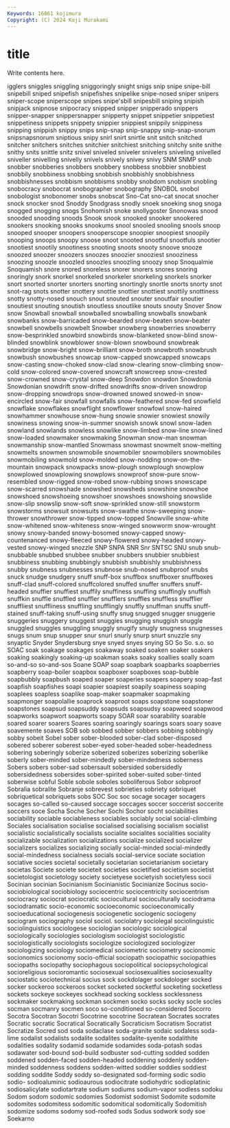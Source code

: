 ```yaml
---
Keywords: 16861 kojimura
Copyright: (C) 2024 Koji Murakami
---
```


# title

Write contents here.



igglers
sniggles sniggling sniggoringly snight snigs snip snipe snipe-bill snipebill sniped
snipefish snipefishes snipelike snipe-nosed sniper snipers sniper-scope sniperscope snipes snipe'sbill
snipesbill sniping snipish snipjack snipnose snipocracy snipped snipper snipperado snippers
snipper-snapper snippersnapper snipperty snippet snippetier snippetiest snippetiness snippets snippety snippier
snippiest snippily snippiness snipping snippish snippy snips snip-snap snip-snappy snip-snap-snorum
snipsnapsnorum sniptious snipy snirl snirt snirtle snit snitch snitched snitcher
snitchers snitches snitchier snitchiest snitching snitchy snite snithe snithy snits
snittle snitz snivel sniveled sniveler snivelers sniveling snivelled sniveller snivelling
snivelly snivels snively snivey snivy SNM SNMP snob snobber snobberies
snobbers snobbery snobbess snobbier snobbiest snobbily snobbiness snobbing snobbish snobbishly
snobbishness snobbishnesses snobbism snobbisms snobby snobdom snobism snobling snobocracy snobocrat
snobographer snobography SNOBOL snobol snobologist snobonomer snobs snobscat Sno-Cat sno-cat
snocat snocher snock snocker snod Snoddy Snodgrass snodly snoek snoeking
snog snoga snogged snogging snogs Snohomish snoke snollygoster Snonowas snood
snooded snooding snoods Snook snook snooked snooker snookered snookers snooking
snooks snookums snool snooled snooling snools snoop snooped snooper snoopers
snooperscope snoopier snoopiest snoopily snooping snoops snoopy snoose snoot snooted
snootful snootfuls snootier snootiest snootily snootiness snooting snoots snooty snoove
snooze snoozed snoozer snoozers snoozes snoozier snooziest snooziness snoozing snoozle
snoozled snoozles snoozling snoozy snop Snoqualmie Snoquamish snore snored snoreless
snorer snorers snores snoring snoringly snork snorkel snorkeled snorkeler snorkeling
snorkels snorker snort snorted snorter snorters snorting snortingly snortle snorts
snorty snot snot-rag snots snotter snottery snottie snottier snottiest snottily
snottiness snotty snotty-nosed snouch snout snouted snouter snoutfair snoutier snoutiest
snouting snoutish snoutless snoutlike snouts snouty Snover Snow snow Snowball
snowball snowballed snowballing snowballs snowbank snowbanks snow-barricaded snow-bearded snow-beaten snow-beater
snowbell snowbells snowbelt Snowber snowberg snowberries snowberry snow-besprinkled snowbird snowbirds
snow-blanketed snow-blind snow-blinded snowblink snowblower snow-blown snowbound snowbreak snowbridge snow-bright
snow-brilliant snow-broth snowbroth snowbrush snowbush snowbushes snowcap snow-capped snowcapped snowcaps
snow-casting snow-choked snow-clad snow-clearing snow-climbing snow-cold snow-colored snow-covered snowcraft snowcreep
snow-crested snow-crowned snow-crystal snow-deep Snowdon snowdon Snowdonia Snowdonian snowdrift snow-drifted
snowdrifts snow-driven snowdrop snow-dropping snowdrops snow-drowned snowed snowed-in snow-encircled snow-fair
snowfall snowfalls snow-feathered snow-fed snowfield snowflake snowflakes snowflight snowflower snowfowl
snow-haired snowhammer snowhouse snow-hung snowie snowier snowiest snowily snowiness snowing
snow-in-summer snowish snowk snowl snow-laden snowland snowlands snowless snowlike snow-limbed
snow-line snow-lined snow-loaded snowmaker snowmaking Snowman snow-man snowman snowmanship snow-mantled
Snowmass snowmast snowmelt snow-melting snowmelts snowmen snowmobile snowmobiler snowmobilers snowmobiles
snowmobiling snowmold snow-molded snow-nodding snow-on-the-mountain snowpack snowpacks snow-plough snowplough snowplow
snowplowed snowplowing snowplows snowproof snow-pure snow-resembled snow-rigged snow-robed snow-rubbing snows
snowscape snow-scarred snowshade snowshed snowsheds snowshine snowshoe snowshoed snowshoeing snowshoer
snowshoes snowshoing snowslide snow-slip snowslip snow-soft snow-sprinkled snow-still snowstorm snowstorms
snowsuit snowsuits snow-swathe snow-sweeping snow-thrower snowthrower snow-tipped snow-topped Snowville snow-white
snow-whitened snow-whiteness snow-winged snowworm snow-wrought snowy snowy-banded snowy-bosomed snowy-capped snowy-countenanced
snowy-fleeced snowy-flowered snowy-headed snowy-vested snowy-winged snozzle SNP SNPA SNR Snr
SNTSC SNU snub snub- snubbable snubbed snubbee snubber snubbers snubbier
snubbiest snubbiness snubbing snubbingly snubbish snubbishly snubbishness snubby snubness snubnesses
snubnose snub-nosed snubproof snubs snuck snudge snudgery snuff snuff-box snuffbox
snuffboxer snuffboxes snuff-clad snuff-colored snuffcolored snuffed snuffer snuffers snuff-headed snuffier
snuffiest snuffily snuffiness snuffing snuffingly snuffish snuffkin snuffle snuffled snuffler
snufflers snuffles snuffless snufflier snuffliest snuffliness snuffling snufflingly snuffly snuffman
snuffs snuff-stained snuff-taking snuff-using snuffy snug snugged snugger snuggerie snuggeries
snuggery snuggest snuggies snugging snuggish snuggle snuggled snuggles snuggling snuggly
snugify snugly snugness snugnesses snugs snum snup snupper snur snurl
snurly snurp snurt snuzzle sny snyaptic Snyder Snydersburg snye snyed
snyes snying SO So So. s.o. so SOAC soak soakage
soakages soakaway soaked soaken soaker soakers soaking soakingly soaking-up soakman
soaks soaky soallies soally soam so-and-so so-and-sos Soane SOAP soap
soapbark soapbarks soapberries soapberry soap-boiler soapbox soapboxer soapboxes soap-bubble soapbubbly
soapbush soaped soaper soaperies soapers soapery soap-fast soapfish soapfishes soapi
soapier soapiest soapily soapiness soaping soaplees soapless soaplike soap-maker soapmaker
soapmaking soapmonger soapolallie soaprock soaproot soaps soapstone soapstoner soapstones soapsud
soapsuddy soapsuds soapsudsy soapweed soapwood soapworks soapwort soapworts soapy SOAR
soar soarability soarable soared soarer soarers Soares soaring soaringly soarings
soars soary soave soavemente soaves SOB sob sobbed sobber sobbers
sobbing sobbingly sobby sobeit Sobel sober sober-blooded sober-clad sober-disposed sobered
soberer soberest sober-eyed sober-headed sober-headedness sobering soberingly soberize soberized soberizes
soberizing soberlike soberly sober-minded sober-mindedly sober-mindedness soberness Sobers sobers sober-sad
sobersault sobersided sobersidedly sobersidedness sobersides sober-spirited sober-suited sober-tinted soberwise sobful
Soble sobole soboles soboliferous Sobor sobproof Sobralia sobralite Sobranje sobrevest
sobrieties sobriety sobriquet sobriquetical sobriquets sobs SOC Soc soc socage
socager socagers socages so-called so-caused soccage soccages soccer soccerist soccerite
soccers soce Socha Soche Socher Sochi Sochor socht sociabilities sociability
sociable sociableness sociables sociably social social-climbing Sociales socialisation socialise socialised
socialising socialism socialist socialistic socialistically socialists socialite socialites socialities sociality
socializable socialization socializations socialize socialized socializer socializers socializes socializing socially
social-minded social-mindedly social-mindedness socialness socials social-service sociate sociation sociative socies
societal societally societarian societarianism societary societas Societe societe societeit societies
societified societism societist societologist societology society societyese societyish societyless socii
Socinian socinian Socinianism Socinianistic Socinianize Socinus socio- sociobiological sociobiology sociocentric
sociocentricity sociocentrism sociocracy sociocrat sociocratic sociocultural socioculturally sociodrama sociodramatic socio-economic
socioeconomic socioeconomically socioeducational sociogenesis sociogenetic sociogenic sociogeny sociogram sociography sociol
sociol. sociolatry sociolegal sociolinguistic sociolinguistics sociologese sociologian sociologic sociological sociologically
sociologies sociologism sociologist sociologistic sociologistically sociologists sociologize sociologized sociologizer sociologizing
sociology sociomedical sociometric sociometry socionomic socionomics socionomy socio-official sociopath sociopathic
sociopathies sociopaths sociopathy sociophagous sociopolitical sociopsychological socioreligious socioromantic sociosexual sociosexualities
sociosexuality sociostatic sociotechnical socius sock sockdolager sockdologer socked socker sockeroo
sockeroos socket socketed socketful socketing socketless sockets sockeye sockeyes sockhead
socking sockless socklessness sockmaker sockmaking sockman sockmen socko socks socky
socle socles socman socmanry socmen soco so-conditioned so-considered Socorro Socotra
Socotran Socotri Socotrine socotrine Socratean Socrates socrates Socratic socratic Socratical
Socratically Socraticism Socratism Socratist Socratize Socred sod soda sodaclase soda-granite
sodaic sodaless soda-lime sodalist sodalists sodalite sodalites sodalite-syenite sodalithite sodalities
sodality sodamid sodamide sodamides soda-potash sodas sodawater sod-bound sod-build sodbuster
sod-cutting sodded sodden soddened sodden-faced sodden-headed soddening soddenly sodden-minded soddenness
soddens sodden-witted soddier soddies soddiest sodding soddite Soddy soddy so-designated
sod-forming sodic sodio sodio- sodioaluminic sodioaurous sodiocitrate sodiohydric sodioplatinic sodiosalicylate
sodiotartrate sodium sodiums sodium-vapor sodless sodoku Sodom sodom sodomic sodomies
Sodomist sodomist Sodomite sodomite sodomites sodomitess sodomitic sodomitical sodomitically Sodomitish
sodomize sodoms sodomy sod-roofed sods Sodus sodwork sody soe Soekarno
